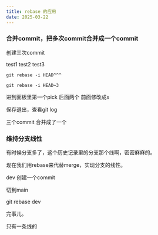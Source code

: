 ```yaml
---
title: rebase 的应用
date: 2025-03-22
---
```


### 合并commit，把多次commit合并成一个commit

创建三次commit

test1 test2 test3

```
git rebase -i HEAD^^^

git rebase -i HEAD~3
```

进到面板里第一个pick 后面两个 前面修改成s

保存退出，查看git log

三个commit 合并成了一个


### 维持分支线性

有时候分支多了，这个历史记录里的分支那个线啊，密密麻麻的。

现在我们用rebase来代替merge，实现分支的线性。

dev 创建一个commit

切到main 

git rebase dev

完事儿。

只有一条线的
